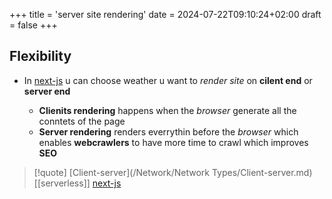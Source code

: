 +++
title = 'server site rendering'
date = 2024-07-22T09:10:24+02:00
draft = false
+++

## Flexibility 
- In [next-js](/next-js/next-js.md)  u  can choose weather u want to *render site* on **cilent end** or **server end**

	- **Clienits rendering** happens when the *browser* generate all the conntets of the page 
	- **Server rendering**  renders everrythin before the *browser* which enables **webcrawlers** to have more time to crawl which improves **SEO** 


>[!quote] [Client-server](/Network/Network Types/Client-server.md) [[serverless]] [next-js](/next-js/next-js.md)